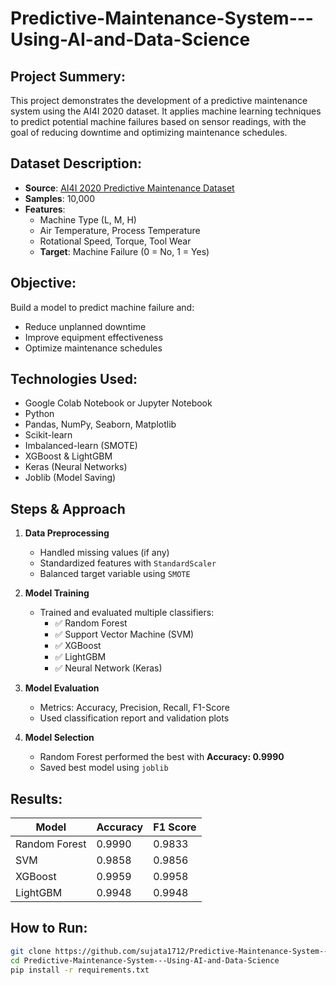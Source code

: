 # Predictive-Maintenance-System---Using-AI-and-Data-Science

## Project Summery:

This project demonstrates the development of a predictive maintenance system using the AI4I 2020 dataset. It applies machine learning techniques to predict potential machine failures based on sensor readings, with the goal of reducing downtime and optimizing maintenance schedules.

## Dataset Description:

- **Source**: [AI4I 2020 Predictive Maintenance Dataset](https://www.kaggle.com/datasets/shivamb/machine-predictive-maintenance)
- **Samples**: 10,000
- **Features**:
  - Machine Type (L, M, H)
  - Air Temperature, Process Temperature
  - Rotational Speed, Torque, Tool Wear
  - **Target**: Machine Failure (0 = No, 1 = Yes)

## Objective:
Build a model to predict machine failure and:
  - Reduce unplanned downtime
  - Improve equipment effectiveness
  - Optimize maintenance schedules

##  Technologies Used:

- Google Colab Notebook or Jupyter Notebook
- Python
- Pandas, NumPy, Seaborn, Matplotlib
- Scikit-learn
- Imbalanced-learn (SMOTE)
- XGBoost & LightGBM
- Keras (Neural Networks)
- Joblib (Model Saving)

## Steps & Approach

1. **Data Preprocessing**
   - Handled missing values (if any)
   - Standardized features with `StandardScaler`
   - Balanced target variable using `SMOTE`

2. **Model Training**
   - Trained and evaluated multiple classifiers:
     - ✅ Random Forest
     - ✅ Support Vector Machine (SVM)
     - ✅ XGBoost
     - ✅ LightGBM
     - ✅ Neural Network (Keras)

3. **Model Evaluation**
   - Metrics: Accuracy, Precision, Recall, F1-Score
   - Used classification report and validation plots

4. **Model Selection**
   - Random Forest performed the best with **Accuracy: 0.9990**
   - Saved best model using `joblib`

## Results:

| Model         | Accuracy | F1 Score |
|---------------|----------|----------|
| Random Forest | 0.9990   | 0.9833   |
| SVM           | 0.9858   | 0.9856   |
| XGBoost       | 0.9959   | 0.9958   |
| LightGBM      | 0.9948   | 0.9948   |

## How to Run:

```bash
git clone https://github.com/sujata1712/Predictive-Maintenance-System---Using-AI-and-Data-Science.git
cd Predictive-Maintenance-System---Using-AI-and-Data-Science
pip install -r requirements.txt



